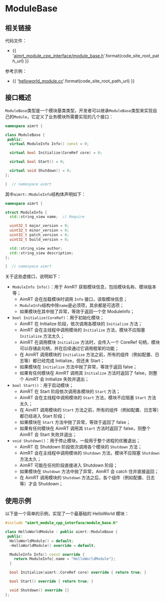 # ModuleBase


## 相关链接

代码文件：
- {{ '[aimrt_module_cpp_interface/module_base.h]({}/src/interface/aimrt_module_cpp_interface/module_base.h)'.format(code_site_root_path_url) }}

参考示例：
- {{ '[helloworld_module.cc]({}/src/examples/cpp/helloworld/module/helloworld_module/helloworld_module.cc)'.format(code_site_root_path_url) }}


## 接口概述

`ModuleBase`类型是一个模块基类类型，开发者可以继承`ModuleBase`类型来实现自己的`Module`，它定义了业务模块所需要实现的几个接口：

```cpp
namespace aimrt {

class ModuleBase {
 public:
  virtual ModuleInfo Info() const = 0;

  virtual bool Initialize(CoreRef core) = 0;

  virtual bool Start() = 0;

  virtual void Shutdown() = 0;
};

}  // namespace aimrt
```

其中`aimrt::ModuleInfo`结构体声明如下：
```cpp
namespace aimrt {

struct ModuleInfo {
  std::string_view name;  // Require

  uint32_t major_version = 0;
  uint32_t minor_version = 0;
  uint32_t patch_version = 0;
  uint32_t build_version = 0;

  std::string_view author;
  std::string_view description;
};

}  // namespace aimrt
```

关于这些虚接口，说明如下：
- `ModuleInfo Info()`：用于 AimRT 获取模块信息，包括模块名称、模块版本等；
  - AimRT 会在加载模块时调用 `Info` 接口，读取模块信息；
  - `ModuleInfo`结构中除`name`是必须项，其余都是可选项；
  - 如果模块在其中抛了异常，等效于返回一个空 ModuleInfo；
- `bool Initialize(CoreRef)`：用于初始化模块；
  - AimRT 在 Initialize 阶段，依次调用各模块的 `Initialize` 方法；
  - AimRT 会在主线程中调用模块的 `Initialize` 方法，模块不应阻塞 `Initialize` 方法太久；
  - AimRT 在调用模块 `Initialize` 方法时，会传入一个 CoreRef 句柄，模块可以存储此句柄，并在后续通过它调用框架的功能；
  - 在 AimRT 调用模块的 `Initialize` 方法之前，所有的组件（例如配置、日志等）都已经完成 Initialize，但还未 Start；
  - 如果模块在 `Initialize` 方法中抛了异常，等效于返回 false；
  - 如果有任何模块在 AimRT 调用其 `Initialize` 方法时返回了 false，则整个 AimRT 会 Initialize 失败并退出；
- `bool Start()`：用于启动模块；
  - AimRT 在 Start 阶段依次调用各模块的 `Start` 方法；
  - AimRT 会在主线程中调用模块的 `Start` 方法，模块不应阻塞 `Start` 方法太久；
  - 在 AimRT 调用模块的 `Start` 方法之前，所有的组件（例如配置、日志等）都已经进入 Start 阶段；
  - 如果模块在 `Start` 方法中抛了异常，等效于返回了 false；
  - 如果有任何模块在 AimRT 调用其 `Start` 方法时返回了 false，则整个 AimRT 会 Start 失败并退出；
- `void Shutdown()`：用于停止模块，一般用于整个进程的优雅退出；
  - AimRT 在 Shutdown 阶段依次调用各个模块的 `Shutdown` 方法；
  - AimRT 会在主线程中调用模块的 `Shutdown` 方法，模块不应阻塞 `Shutdown` 方法太久；
  - AimRT 可能在任何阶段直接进入 Shutdown 阶段；
  - 如果模块在 `Shutdown` 方法中抛了异常，AimRT 会 catch 住并直接返回；
  - 在 AimRT 调用模块的 `Shutdown` 方法之后，各个组件（例如配置、日志等）才会 Shutdown；


## 使用示例

以下是一个简单的示例，实现了一个最基础的 HelloWorld 模块：
```cpp
#include "aimrt_module_cpp_interface/module_base.h"

class HelloWorldModule : public aimrt::ModuleBase {
 public:
  HelloWorldModule() = default;
  ~HelloWorldModule() override = default;

  ModuleInfo Info() const override {
    return ModuleInfo{.name = "HelloWorldModule"};
  }

  bool Initialize(aimrt::CoreRef core) override { return true; }

  bool Start() override { return true; }

  void Shutdown() override {}
};
```

